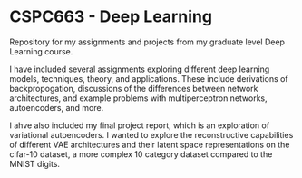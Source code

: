 # CSPC663 - Deep Learning
Repository for my assignments and projects from my graduate level Deep Learning course. 

I have included several assignments exploring different deep learning models, techniques, theory, and applications.
These include derivations of backpropogation, discussions of the differences between network architectures, and example problems with
multiperceptron networks, autoencoders, and more.

I ahve also included my final project report, which is an exploration of variational autoencoders. I wanted to explore the
reconstructive capabilities of different VAE architectures and their latent space representations on the cifar-10 dataset, a more complex
10 category dataset compared to the MNIST digits.
